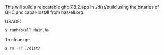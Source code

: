 This will build a relocatable ghc-7.8.2.app in ./dist/build using
the binaries of GHC and cabal-install from haskell.org.

USAGE:

```bash
$ runhaskell Main.hs
```

To clean up:

```bash
$ rm -rf ./dist/
```
